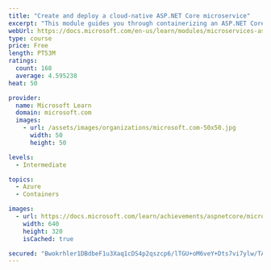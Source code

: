 ```yaml
---
title: "Create and deploy a cloud-native ASP.NET Core microservice"
excerpt: "This module guides you through containerizing an ASP.NET Core microservice and deploying it to Azure Kubernetes Service."
webUrl: https://docs.microsoft.com/en-us/learn/modules/microservices-aspnet-core/
type: course
price: Free
length: PT53M
ratings:
  count: 168
  average: 4.595238
heat: 50

provider:
  name: Microsoft Learn
  domain: microsoft.com
  images:
    - url: /assets/images/organizations/microsoft.com-50x50.jpg
      width: 50
      height: 50

levels:
  - Intermediate

topics:
  - Azure
  - Containers

images:
  - url: https://docs.microsoft.com/learn/achievements/aspnetcore/microservices-aspnet-core-social.png
    width: 640
    height: 320
    isCached: true

secured: "Bwokrhler1DBdbeF1u3Xaq1cDS4p2qszcp6/lTGU+oM6veY+Dts7vi7ylw/TAvBhfkpH99XUjgNn61cfKV2cFydaIkjIck98FT8BgPRezzqrGbimozorLWNMFhIhwcp7k+SgXvZ3eU+AmqeSkUTK1GPQVVhURfQwqNaJDwd1wo42NDupN6OBkni0Xp197cAQ8e4EOghWzQCILMZuSeMcbE270PpL8Zk1WLago8b7hqXBZPlCuhjIN8QeZBp59cObMtTYMAvcSUK9ivKVEMxiGnvOgIg9/9E9Pig5ZOwaX3+0xKHpfEtt34jzaXnSjlVj4f0QwZq4Qe6XPU/UCxwEP1qxchfkeVbL+0RxzENgicnxrv6p9uFeJVRULhOffA9D5lRRYRe1u0JMJfWEH9eCdnZfLx/UbihVsSi4X+ugC2I=;du9zWdy7nKR12bdueCjAWw=="
---
```


